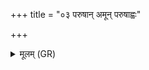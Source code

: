 +++
title = "०३ परुषान् अमून् परुषाह्वः"

+++
<details><summary>मूलम् (GR)</summary>

परुषान् अमून् परुषाह्वः कृणोतु  
हन्त्य् एनान् वधको वधैः ।  
क्षिप्रं शर इव भज्यन्तां  
बृहज्जालेन संजिताः ॥
</details>